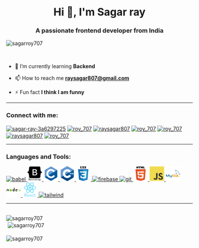 <h1 align="center">Hi 👋, I'm Sagar ray</h1>
<h3 align="center">A passionate frontend developer from India</h3>

<p align="left"> <img src="https://komarev.com/ghpvc/?username=sagarroy707&label=Profile%20views&color=0e75b6&style=flat" alt="sagarroy707" /> </p>
<p align="left"> <a href="https://twitter.com/" target="blank"><img src="https://img.shields.io/twitter/follow/?logo=twitter&style=for-the-badge" alt="" /></a> </p>

- 🌱 I’m currently learning **Backend**

- 📫 How to reach me **raysagar807@gmail.com**

- ⚡ Fun fact **I think I am funny**

<hr>
<h3 align="left">Connect with me:</h3>
<p align="left">
<a href="https://linkedin.com/in/sagar-ray-3a6297225" target="blank"><img align="center" src="https://raw.githubusercontent.com/rahuldkjain/github-profile-readme-generator/master/src/images/icons/Social/linked-in-alt.svg" alt="sagar-ray-3a6297225" height="30" width="40" /></a>
<a href="https://www.codechef.com/users/roy_707" target="blank"><img align="center" src="https://cdn.jsdelivr.net/npm/simple-icons@3.1.0/icons/codechef.svg" alt="roy_707" height="30" width="40" /></a>
<a href="https://www.hackerrank.com/raysagar807" target="blank"><img align="center" src="https://raw.githubusercontent.com/rahuldkjain/github-profile-readme-generator/master/src/images/icons/Social/hackerrank.svg" alt="raysagar807" height="30" width="40" /></a>
<a href="https://codeforces.com/profile/roy_707" target="blank"><img align="center" src="https://raw.githubusercontent.com/rahuldkjain/github-profile-readme-generator/master/src/images/icons/Social/codeforces.svg" alt="roy_707" height="30" width="40" /></a>
<a href="https://www.leetcode.com/roy_707" target="blank"><img align="center" src="https://raw.githubusercontent.com/rahuldkjain/github-profile-readme-generator/master/src/images/icons/Social/leet-code.svg" alt="roy_707" height="30" width="40" /></a>
<a href="https://www.hackerearth.com/raysagar807" target="blank"><img align="center" src="https://raw.githubusercontent.com/rahuldkjain/github-profile-readme-generator/master/src/images/icons/Social/hackerearth.svg" alt="raysagar807" height="30" width="40" /></a>
<a href="https://auth.geeksforgeeks.org/user/roy_707" target="blank"><img align="center" src="https://raw.githubusercontent.com/rahuldkjain/github-profile-readme-generator/master/src/images/icons/Social/geeks-for-geeks.svg" alt="roy_707" height="30" width="40" /></a>
</p>
<hr>
<h3 align="left">Languages and Tools:</h3>
<p align="left"> <a href="https://babeljs.io/" target="_blank" rel="noreferrer"> <img src="https://www.vectorlogo.zone/logos/babeljs/babeljs-icon.svg" alt="babel" width="40" height="40"/> </a> <a href="https://getbootstrap.com" target="_blank" rel="noreferrer"> <img src="https://raw.githubusercontent.com/devicons/devicon/master/icons/bootstrap/bootstrap-plain-wordmark.svg" alt="bootstrap" width="40" height="40"/> </a> <a href="https://www.cprogramming.com/" target="_blank" rel="noreferrer"> <img src="https://raw.githubusercontent.com/devicons/devicon/master/icons/c/c-original.svg" alt="c" width="40" height="40"/> </a> <a href="https://www.w3schools.com/cpp/" target="_blank" rel="noreferrer"> <img src="https://raw.githubusercontent.com/devicons/devicon/master/icons/cplusplus/cplusplus-original.svg" alt="cplusplus" width="40" height="40"/> </a> <a href="https://www.w3schools.com/css/" target="_blank" rel="noreferrer"> <img src="https://raw.githubusercontent.com/devicons/devicon/master/icons/css3/css3-original-wordmark.svg" alt="css3" width="40" height="40"/> </a> <a href="https://firebase.google.com/" target="_blank" rel="noreferrer"> <img src="https://www.vectorlogo.zone/logos/firebase/firebase-icon.svg" alt="firebase" width="40" height="40"/> </a> <a href="https://git-scm.com/" target="_blank" rel="noreferrer"> <img src="https://www.vectorlogo.zone/logos/git-scm/git-scm-icon.svg" alt="git" width="40" height="40"/> </a> <a href="https://www.w3.org/html/" target="_blank" rel="noreferrer"> <img src="https://raw.githubusercontent.com/devicons/devicon/master/icons/html5/html5-original-wordmark.svg" alt="html5" width="40" height="40"/> </a> <a href="https://developer.mozilla.org/en-US/docs/Web/JavaScript" target="_blank" rel="noreferrer"> <img src="https://raw.githubusercontent.com/devicons/devicon/master/icons/javascript/javascript-original.svg" alt="javascript" width="40" height="40"/> </a> <a href="https://www.mysql.com/" target="_blank" rel="noreferrer"> <img src="https://raw.githubusercontent.com/devicons/devicon/master/icons/mysql/mysql-original-wordmark.svg" alt="mysql" width="40" height="40"/> </a> <a href="https://nodejs.org" target="_blank" rel="noreferrer"> <img src="https://raw.githubusercontent.com/devicons/devicon/master/icons/nodejs/nodejs-original-wordmark.svg" alt="nodejs" width="40" height="40"/> </a> <a href="https://reactjs.org/" target="_blank" rel="noreferrer"> <img src="https://raw.githubusercontent.com/devicons/devicon/master/icons/react/react-original-wordmark.svg" alt="react" width="40" height="40"/> </a> <a href="https://tailwindcss.com/" target="_blank" rel="noreferrer"> <img src="https://www.vectorlogo.zone/logos/tailwindcss/tailwindcss-icon.svg" alt="tailwind" width="40" height="40"/> </a> </p>

<hr>
<br>
<div><img align="left" src="https://github-readme-stats.vercel.app/api/top-langs?username=sagarroy707&show_icons=true&locale=en&layout=compact" alt="sagarroy707" /></div>
<br>
<div>&nbsp;<img align="center" src="https://github-readme-stats.vercel.app/api?username=sagarroy707&show_icons=true&locale=en" alt="sagarroy707" /></div>
<br>
<div><img align="center" src="https://github-readme-streak-stats.herokuapp.com/?user=sagarroy707&" alt="sagarroy707" /></div>
